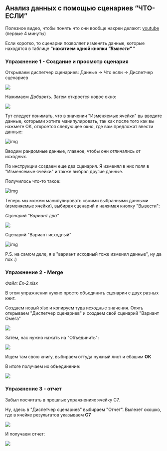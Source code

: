 ## Анализ данных с помощью сценариев “ЧТО-ЕСЛИ”

Полезное видео, чтобы понять что они вообще нахрен делают: [youtube](https://www.youtube.com/watch?v=eEux_vOZ-e4) (первые 4 минуты)

Если коротко, то сценарии позволяет изменять данные, которые находятся в таблице **"нажатием одной кнопки *"Вывести"* "**



### Упражнение 1 - Создание и просмотр сценария

Открываем диспетчер сценариев: Данные -> Что если -> Диспетчер сценариев

![](https://i.imgur.com/KqxFXhn.png)



Нажимаем *Добавить*. Затем откроется новое окно:

![](https://i.imgur.com/nHmvfCE.png)

Тут следует понимать, что в значении "Изменяемые ячейки" вы вводите данные, которыми хотите манипулировать, так как после того как вы нажмете ОК, откроется следующее окно, где вам предложат ввести данные:

![img](https://i.imgur.com/kRuIFuP.png)

Вводим рандомные данные, главное, чтобы они отличались от исходных.



По инструкции создаем еще два сценария. Я изменял в них поля в "Изменяемые ячейки" и также выбрал другие данные.

Получилось что-то такое:

![img](https://i.imgur.com/JrozUC9.png)



Теперь мы можем манипулировать своими выбранными данными (изменяемые ячейки), выбирая сценарий и нажимая кнопку "Вывести":



*Сценарий "Вариант два"*

![](https://i.imgur.com/NR3TDsv.png)

Сценарий "Вариант исходный"

![img](https://i.imgur.com/8ChFRzw.png)



P.S. на самом деле, я в "вариант исходный тоже изменил данные", ну да пох :)

### Упражнение 2 - Merge

*Файл: Ex-2.xlsx*

В этом упражнении нужно просто объединить сценарии с двух разных книг.

Создаем новый xlsx и копируем туда исходные значения. Опять открываем "Диспетчер сценариев" и создаем свой сценарий "Вариант Омега"

![](https://i.imgur.com/fEvmADk.png)

Затем, нас нужно нажать на "Объединить":

![](https://i.imgur.com/iTxx663.png)

Ищем там свою книгу, выбираем оттуда нужный лист и ебашим **ОК**

В итоге получаем их объединение:

![](https://i.imgur.com/36xMSI2.png)



### Упражнение 3 - отчет

Забыл посчитать в прошлых упражнениях ячейку C7.

Ну, здесь в "Диспетчер сценариев" выбираем "Отчет". Вылезет окошко, где в ячейке результатов указываем **C7**

![](https://i.imgur.com/3ae09O7.png)

И получаем отчет:

![](https://i.imgur.com/OHDxSmK.png)

